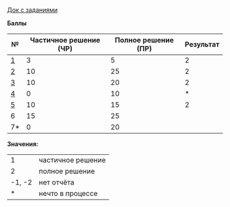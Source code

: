 [Док с заданиями](https://docs.google.com/document/d/1cL306pi86FKVai-RqRWP3itUr140pZ3rytfgfUx_Z24/edit# "ТЗ Лабораторных работ")

**Баллы**

| №           | Частичное решение (ЧР) | Полное решение (ПР) | Результат |
|-------------|------------------------|---------------------|-----------|
| [1](/1)     | 3                      | 5                   | 2         |
| [2](/2)     | 10                     | 25                  | 2         |
| [3](/3)     | 10                     | 20                  | 2         |
| [4](/4)     | 0                      | 10                  | *         |
| [5](/5)     | 10                     | 15                  | 2         |
| 6           | 15                     | 25                  |           |
| 7*          | 0                      | 20                  |           |

**Значения:**

|   |                        |
|---|------------------------|
| 1      | частичное решение |
| 2      | полное решение    |
| -1, -2 | нет отчёта        |
| *	     | нечто в процессе  |